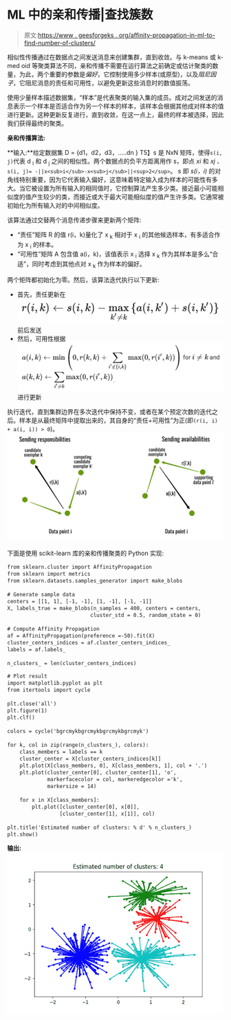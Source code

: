 # ML 中的亲和传播|查找簇数

> 原文:[https://www . geesforgeks . org/affinity-propagation-in-ml-to-find-number-of-clusters/](https://www.geeksforgeeks.org/affinity-propagation-in-ml-to-find-the-number-of-clusters/)

相似性传播通过在数据点之间发送消息来创建集群，直到收敛。与 k-means 或 k-med oid 等聚类算法不同，亲和传播不需要在运行算法之前确定或估计聚类的数量，为此，两个重要的参数是*偏好*，它控制使用多少样本(或原型)，以及*阻尼因子*，它阻尼消息的责任和可用性，以避免更新这些消息时的数值振荡。

使用少量样本描述数据集，“样本”是代表聚类的输入集的成员。成对之间发送的消息表示一个样本是否适合作为另一个样本的样本，该样本会根据其他成对样本的值进行更新。这种更新反复进行，直到收敛，在这一点上，最终的样本被选择，因此我们获得最终的聚类。

**亲和传播算法:**

**输入:**给定数据集 D = {d1，d2，d3，…..dn }
T5】s 是 NxN 矩阵，使得`s(i, j)`代表 d <sub>i</sub> 和 d <sub>j</sub> 之间的相似性。两个数据点的负平方距离用作 s，即点 *xi* 和 *xj* 、`s(i, j)= -||x<sub>i</sub>-x<sub>j</sub>||<sup>2</sup>`。
s 即 *s(i，i)* 的对角线特别重要，因为它代表输入偏好，这意味着特定输入成为样本的可能性有多大。当它被设置为所有输入的相同值时，它控制算法产生多少类。接近最小可能相似度的值产生较少的类，而接近或大于最大可能相似度的值产生许多类。它通常被初始化为所有输入对的中间相似度。

该算法通过交替两个消息传递步骤来更新两个矩阵:

*   “责任”矩阵 R 的值 r(i，k)量化了 x <sub>k</sub> 相对于 x <sub>i</sub> 的其他候选样本，有多适合作为 x <sub>i</sub> 的样本。
*   “可用性”矩阵 A 包含值 a(i，k)，该值表示 x <sub>i</sub> 选择 x <sub>k</sub> 作为其样本是多么“合适”，同时考虑到其他点对 x <sub>k</sub> 作为样本的偏好。

两个矩阵都初始化为零。然后，该算法迭代执行以下更新:

*   首先，责任更新在
    ![](img/4f8c9652a0b7dedaa157d1ebe7f65fbb.png)前后发送
*   然后，可用性根据
    ![](img/4787381097d992c9befa691b03a47898.png)进行更新

执行迭代，直到集群边界在多次迭代中保持不变，或者在某个预定次数的迭代之后。样本是从最终矩阵中提取出来的，其自身的“责任+可用性”为正(即`(r(i, i) + a(i, i)) > 0`)。
![](img/6cb576eae6c1a848bfd46f1a329a89b5.png)

下面是使用 scikit-learn 库的亲和传播聚类的 Python 实现:

```
from sklearn.cluster import AffinityPropagation
from sklearn import metrics
from sklearn.datasets.samples_generator import make_blobs

# Generate sample data
centers = [[1, 1], [-1, -1], [1, -1], [-1, -1]]
X, labels_true = make_blobs(n_samples = 400, centers = centers,
                           cluster_std = 0.5, random_state = 0)

# Compute Affinity Propagation
af = AffinityPropagation(preference =-50).fit(X)
cluster_centers_indices = af.cluster_centers_indices_
labels = af.labels_

n_clusters_ = len(cluster_centers_indices)
```

```
# Plot result
import matplotlib.pyplot as plt
from itertools import cycle

plt.close('all')
plt.figure(1)
plt.clf()

colors = cycle('bgrcmykbgrcmykbgrcmykbgrcmyk')

for k, col in zip(range(n_clusters_), colors):
    class_members = labels == k
    cluster_center = X[cluster_centers_indices[k]]
    plt.plot(X[class_members, 0], X[class_members, 1], col + '.')
    plt.plot(cluster_center[0], cluster_center[1], 'o',
             markerfacecolor = col, markeredgecolor ='k',
             markersize = 14)

    for x in X[class_members]:
        plt.plot([cluster_center[0], x[0]], 
                 [cluster_center[1], x[1]], col)

plt.title('Estimated number of clusters: % d' % n_clusters_)
plt.show()
```

**输出:**
![](img/376b8418a3bcedf23c87cc5db765ff84.png)
